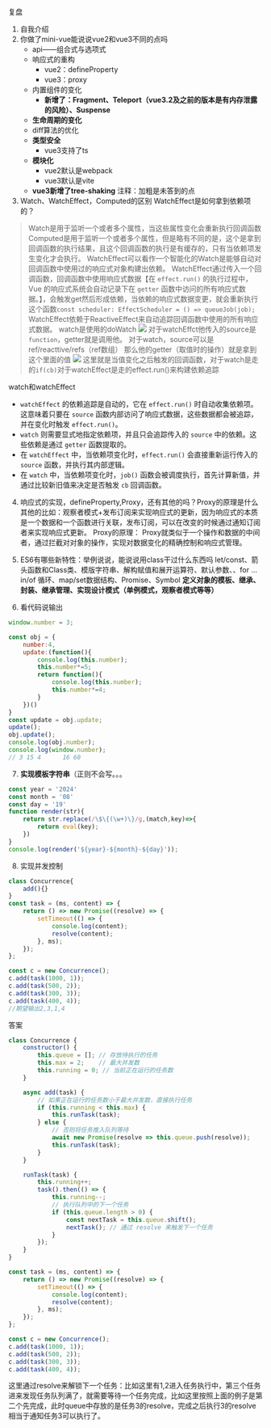 复盘
1. 自我介绍
2. 你做了mini-vue能说说vue2和vue3不同的点吗
   - api——组合式与选项式
   - 响应式的重构
	   - vue2：defineProperty
	   - vue3：proxy
   - 内置组件的变化
	   - **新增了：Fragment、Teleport（vue3.2及之前的版本是有内存泄露的风险）、Suspense**
   - **生命周期的变化**
   - diff算法的优化
   - **类型安全**
	   - vue3支持了ts
   - **模块化**
	   - vue2默认是webpack
	   - vue3默认是vite
   - **vue3新增了tree-shaking**
注释：加粗是未答到的点
3. Watch、WatchEffect，Computed的区别
   WatchEffect是如何拿到依赖项的？
>Watch是用于监听一个或者多个属性，当这些属性变化会重新执行回调函数
Computed是用于监听一个或者多个属性，但是略有不同的是，这个是拿到回调函数的执行结果，且这个回调函数的执行是有缓存的，只有当依赖项发生变化才会执行。
WatchEffect可以看作一个智能化的Watch是能够自动对回调函数中使用过的响应式对象构建出依赖。
>WatchEffect通过传入一个回调函数，回调函数中使用响应式数据【在 `effect.run()` 的执行过程中，Vue 的响应式系统会自动记录下在 `getter` 函数中访问的所有响应式数据。】，会触发get然后形成依赖，当依赖的响应式数据变更，就会重新执行这个函数`const scheduler: EffectScheduler = () => queueJob(job);`
WatchEffect依赖于ReactiveEffect来自动追踪回调函数中使用的所有响应式数据。
watch是使用的doWatch
   ![](https://files.catbox.moe/1e6gzr.png)
   对于watchEffct他传入的source是`function`，getter就是调用他。
   对于watch，source可以是ref/reacttive/refs（ref数组）
   那么他的getter（取值时的操作）就是拿到这个里面的值
![](https://files.catbox.moe/zm7ns6.png)
这里就是当值变化之后触发的回调函数，对于watch是走的`if(cb)`对于watchEffect是走的effect.run()来构建依赖追踪

watch和watchEffect
- `watchEffect` 的依赖追踪是自动的，它在 `effect.run()` 时自动收集依赖项。这意味着只要在 `source` 函数内部访问了响应式数据，这些数据都会被追踪，并在变化时触发 `effect.run()`。
- `watch` 则需要显式地指定依赖项，并且只会追踪传入的 `source` 中的依赖。这些依赖是通过 `getter` 函数提取的。
- 在 `watchEffect` 中，当依赖项变化时，`effect.run()` 会直接重新运行传入的 `source` 函数，并执行其内部逻辑。
- 在 `watch` 中，当依赖项变化时，`job()` 函数会被调度执行，首先计算新值，并通过比较新旧值来决定是否触发 `cb` 回调函数。

4. 响应式的实现，defineProperty,Proxy，还有其他的吗？Proxy的原理是什么
其他的比如：观察者模式+发布订阅来实现响应式的更新，因为响应式的本质是一个数据和一个函数进行关联，发布订阅，可以在改变的时候通过通知订阅者来实现响应式更新。
Proxy的原理：
	Proxy就类似于一个操作和数据的中间者，通过拦截对对象的操作，实现对数据变化的精确控制和响应式管理。

5. ES6有哪些新特性：举例说说，能说说用class干过什么东西吗
let/const、箭头函数和Class类、模版字符串、解构赋值和展开运算符、默认参数、、for ... in/of 循环、map/set数据结构、Promise、Symbol
**定义对象的模板、继承、封装、继承管理、实现设计模式（单例模式，观察者模式等等）**
6. 看代码说输出
```js
window.number = 3;

const obj = {
    number:4,
    update:(function(){
        console.log(this.number);
        this.number*=5;
        return function(){
            console.log(this.number);
            this.number*=4;
        }
    })()
}
const update = obj.update;
update();
obj.update();
console.log(obj.number);
console.log(window.number);
// 3 15 4      16 60
```

7.  **实现模板字符串**（正则不会写。。。
```js
const year = '2024'
const month = '08'
const day = '19'
function render(str){
    return str.replace(/\$\{(\w+)\}/g,(match,key)=>{
        return eval(key);
    })
}
console.log(render('${year}-${month}-${day}'));
```

8. 实现并发控制
```js
class Concurrence{
	add(){}
}
const task = (ms, content) => {
    return () => new Promise((resolve) => {
        setTimeout(() => {
            console.log(content);
            resolve(content);
        }, ms);
    });
};

const c = new Concurrence();
c.add(task(1000, 1));
c.add(task(500, 2));
c.add(task(300, 3));
c.add(task(400, 4));
//期望输出2,3,1,4
```

答案
```js
class Concurrence {
    constructor() {
        this.queue = []; // 存放待执行的任务
        this.max = 2;    // 最大并发数
        this.running = 0; // 当前正在运行的任务数
    }

    async add(task) {
        // 如果正在运行的任务数小于最大并发数，直接执行任务
        if (this.running < this.max) {
            this.runTask(task);
        } else {
            // 否则将任务推入队列等待
            await new Promise(resolve => this.queue.push(resolve));
            this.runTask(task);
        }
    }

    runTask(task) {
        this.running++;
        task().then(() => {
            this.running--;
            // 执行队列中的下一个任务
            if (this.queue.length > 0) {
                const nextTask = this.queue.shift();
                nextTask(); // 通过 resolve 来触发下一个任务
            }
        });
    }
}

const task = (ms, content) => {
    return () => new Promise((resolve) => {
        setTimeout(() => {
            console.log(content);
            resolve(content);
        }, ms);
    });
};

const c = new Concurrence();
c.add(task(1000, 1));
c.add(task(500, 2));
c.add(task(300, 3));
c.add(task(400, 4));
```

这里通过resolve来解锁下一个任务：比如这里有1,2进入任务执行中，第三个任务进来发现任务队列满了，就需要等待一个任务完成，比如这里按照上面的例子是第二个先完成，此时queue中存放的是任务3的resolve，完成之后执行3的resolve相当于通知任务3可以执行了。